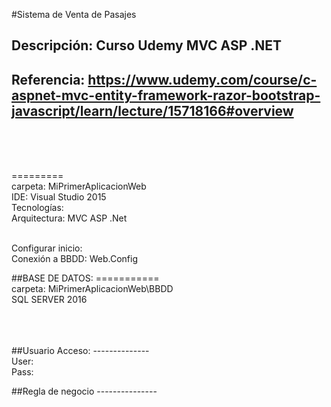 #Sistema de Venta de Pasajes

## Descripción:	Curso Udemy MVC ASP .NET
## Referencia: 	https://www.udemy.com/course/c-aspnet-mvc-entity-framework-razor-bootstrap-javascript/learn/lecture/15718166#overview
<br><br><br>


=========<br>
carpeta:				MiPrimerAplicacionWeb<br>
IDE: 					Visual Studio 2015<br>
Tecnologías:			<br>
Arquitectura:			MVC ASP .Net<br><br>

	
Configurar inicio:		
Conexión a BBDD:		Web.Config



##BASE DE DATOS:
===========<br>
carpeta:				MiPrimerAplicacionWeb\BBDD<br>
SQL SERVER 2016<br><br><br><br>



##Usuario Acceso:
--------------<br>
User: <br>
Pass: 


##Regla de negocio
---------------<br>
